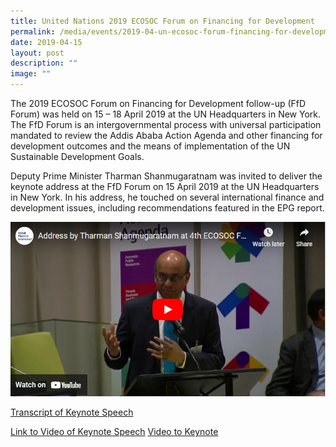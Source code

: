 ```yaml
---
title: United Nations 2019 ECOSOC Forum on Financing for Development
permalink: /media/events/2019-04-un-ecosoc-forum-financing-for-development/
date: 2019-04-15
layout: post
description: ""
image: ""
---
```

The 2019 ECOSOC Forum on Financing for Development follow-up (FfD Forum) was held on 15 – 18 April 2019 at the UN Headquarters in New York. The FfD Forum is an intergovernmental process with universal participation mandated to review the Addis Ababa Action Agenda and other financing for development outcomes and the means of implementation of the UN Sustainable Development Goals.

Deputy Prime Minister Tharman Shanmugaratnam was invited to deliver the keynote address at the FfD Forum on 15 April 2019 at the UN Headquarters in New York. In his address, he touched on several international finance and development issues, including recommendations featured in the EPG report.

![Address by Tharman at 4th ECOSOC forum](/images/Events%20Media/2019-04-address-by-tharman.jpg)

[Transcript of Keynote Speech](/files/Events%20Media%20Files/Transcript-of-Speech-at-the-ECOSOC-4TH-Forum-on-Financing-for-Development.pdf)

[Link to Video of Keynote Speech](https://youtu.be/fKxP4SiO4eo)
[Video to Keynote](https://youtu.be/fKxP4SiO4eo)